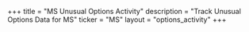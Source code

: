+++
title = "MS Unusual Options Activity"
description = "Track Unusual Options Data for MS"
ticker = "MS"
layout = "options_activity"
+++

